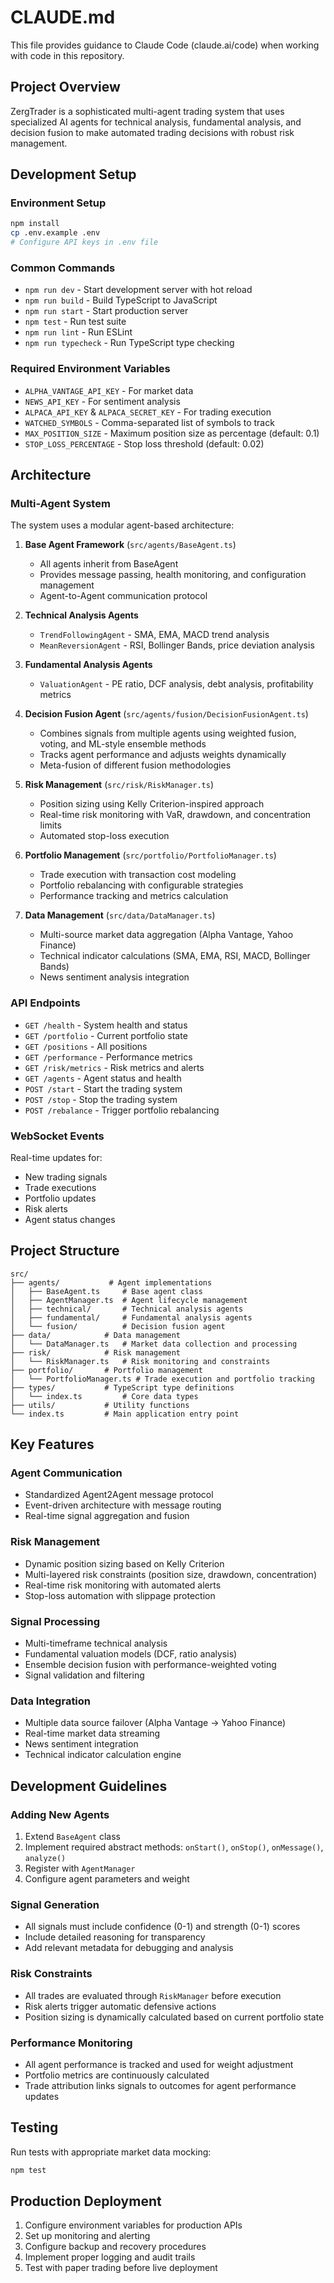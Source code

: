 # CLAUDE.md

This file provides guidance to Claude Code (claude.ai/code) when working with code in this repository.

## Project Overview

ZergTrader is a sophisticated multi-agent trading system that uses specialized AI agents for technical analysis, fundamental analysis, and decision fusion to make automated trading decisions with robust risk management.

## Development Setup

### Environment Setup
```bash
npm install
cp .env.example .env
# Configure API keys in .env file
```

### Common Commands
- `npm run dev` - Start development server with hot reload
- `npm run build` - Build TypeScript to JavaScript
- `npm run start` - Start production server
- `npm test` - Run test suite
- `npm run lint` - Run ESLint
- `npm run typecheck` - Run TypeScript type checking

### Required Environment Variables
- `ALPHA_VANTAGE_API_KEY` - For market data
- `NEWS_API_KEY` - For sentiment analysis
- `ALPACA_API_KEY` & `ALPACA_SECRET_KEY` - For trading execution
- `WATCHED_SYMBOLS` - Comma-separated list of symbols to track
- `MAX_POSITION_SIZE` - Maximum position size as percentage (default: 0.1)
- `STOP_LOSS_PERCENTAGE` - Stop loss threshold (default: 0.02)

## Architecture

### Multi-Agent System
The system uses a modular agent-based architecture:

1. **Base Agent Framework** (`src/agents/BaseAgent.ts`)
   - All agents inherit from BaseAgent
   - Provides message passing, health monitoring, and configuration management
   - Agent-to-Agent communication protocol

2. **Technical Analysis Agents**
   - `TrendFollowingAgent` - SMA, EMA, MACD trend analysis
   - `MeanReversionAgent` - RSI, Bollinger Bands, price deviation analysis

3. **Fundamental Analysis Agents**
   - `ValuationAgent` - PE ratio, DCF analysis, debt analysis, profitability metrics

4. **Decision Fusion Agent** (`src/agents/fusion/DecisionFusionAgent.ts`)
   - Combines signals from multiple agents using weighted fusion, voting, and ML-style ensemble methods
   - Tracks agent performance and adjusts weights dynamically
   - Meta-fusion of different fusion methodologies

5. **Risk Management** (`src/risk/RiskManager.ts`)
   - Position sizing using Kelly Criterion-inspired approach
   - Real-time risk monitoring with VaR, drawdown, and concentration limits
   - Automated stop-loss execution

6. **Portfolio Management** (`src/portfolio/PortfolioManager.ts`)
   - Trade execution with transaction cost modeling
   - Portfolio rebalancing with configurable strategies
   - Performance tracking and metrics calculation

7. **Data Management** (`src/data/DataManager.ts`)
   - Multi-source market data aggregation (Alpha Vantage, Yahoo Finance)
   - Technical indicator calculations (SMA, EMA, RSI, MACD, Bollinger Bands)
   - News sentiment analysis integration

### API Endpoints
- `GET /health` - System health and status
- `GET /portfolio` - Current portfolio state
- `GET /positions` - All positions
- `GET /performance` - Performance metrics
- `GET /risk/metrics` - Risk metrics and alerts
- `GET /agents` - Agent status and health
- `POST /start` - Start the trading system
- `POST /stop` - Stop the trading system
- `POST /rebalance` - Trigger portfolio rebalancing

### WebSocket Events
Real-time updates for:
- New trading signals
- Trade executions
- Portfolio updates
- Risk alerts
- Agent status changes

## Project Structure
```
src/
├── agents/           # Agent implementations
│   ├── BaseAgent.ts     # Base agent class
│   ├── AgentManager.ts  # Agent lifecycle management
│   ├── technical/       # Technical analysis agents
│   ├── fundamental/     # Fundamental analysis agents
│   └── fusion/          # Decision fusion agent
├── data/            # Data management
│   └── DataManager.ts   # Market data collection and processing
├── risk/            # Risk management
│   └── RiskManager.ts   # Risk monitoring and constraints
├── portfolio/       # Portfolio management
│   └── PortfolioManager.ts # Trade execution and portfolio tracking
├── types/           # TypeScript type definitions
│   └── index.ts         # Core data types
├── utils/           # Utility functions
└── index.ts         # Main application entry point
```

## Key Features

### Agent Communication
- Standardized Agent2Agent message protocol
- Event-driven architecture with message routing
- Real-time signal aggregation and fusion

### Risk Management
- Dynamic position sizing based on Kelly Criterion
- Multi-layered risk constraints (position size, drawdown, concentration)
- Real-time risk monitoring with automated alerts
- Stop-loss automation with slippage protection

### Signal Processing
- Multi-timeframe technical analysis
- Fundamental valuation models (DCF, ratio analysis)
- Ensemble decision fusion with performance-weighted voting
- Signal validation and filtering

### Data Integration
- Multiple data source failover (Alpha Vantage → Yahoo Finance)
- Real-time market data streaming
- News sentiment integration
- Technical indicator calculation engine

## Development Guidelines

### Adding New Agents
1. Extend `BaseAgent` class
2. Implement required abstract methods: `onStart()`, `onStop()`, `onMessage()`, `analyze()`
3. Register with `AgentManager`
4. Configure agent parameters and weight

### Signal Generation
- All signals must include confidence (0-1) and strength (0-1) scores
- Include detailed reasoning for transparency
- Add relevant metadata for debugging and analysis

### Risk Constraints
- All trades are evaluated through `RiskManager` before execution
- Risk alerts trigger automatic defensive actions
- Position sizing is dynamically calculated based on current portfolio state

### Performance Monitoring
- All agent performance is tracked and used for weight adjustment
- Portfolio metrics are continuously calculated
- Trade attribution links signals to outcomes for agent performance updates

## Testing

Run tests with appropriate market data mocking:
```bash
npm test
```

## Production Deployment

1. Configure environment variables for production APIs
2. Set up monitoring and alerting
3. Configure backup and recovery procedures
4. Implement proper logging and audit trails
5. Test with paper trading before live deployment